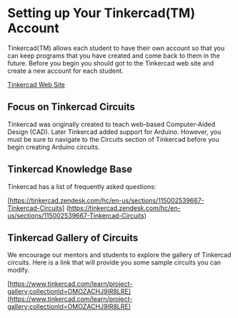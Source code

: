 # Setting up Your Tinkercad(TM) Account

Tinkercad(TM) allows each student to have their own account so that you can keep programs that you have created and come back to them in the future.  Before you begin you should got to the Tinkercad web site and create a new account for each student.

[Tinkercad Web Site](https://www.tinkercad.com/)

## Focus on Tinkercad Circuits

Tinkercad was originally created to teach web-based Computer-Aided Design (CAD).  Later Tinkercad added support for Arduino.  However, you must be sure to navigate to the Circuits section of Tinkercad before you begin creating Arduino circuits.

## Tinkercad Knowledge Base
Tinkercad has a list of frequently asked questions:

[https://tinkercad.zendesk.com/hc/en-us/sections/115002539667-Tinkercad-Circuits]
(https://tinkercad.zendesk.com/hc/en-us/sections/115002539667-Tinkercad-Circuits)

## Tinkercad Gallery of Circuits
We encourage our mentors and students to explore the gallery of Tinkercad circuits.
Here is a link that will provide you some sample circuits you can modify.

[https://www.tinkercad.com/learn/project-gallery;collectionId=OMOZACHJ9IR8LRE](https://www.tinkercad.com/learn/project-gallery;collectionId=OMOZACHJ9IR8LRE)

